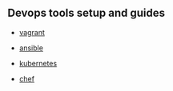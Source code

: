 ## Devops tools setup and guides

- [vagrant](vagrant)

- [ansible](ansible)

- [kubernetes](kubernetes)

- [chef](chef)
